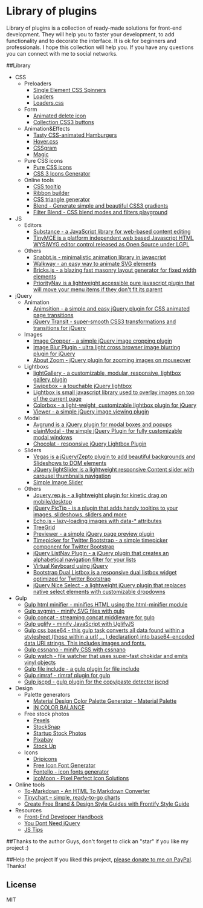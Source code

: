 # Library of plugins
Library of plugins is a collection of ready-made solutions for front-end development. They will help you to faster your development, to add functionality and to decorate the interface. It is ok for beginners and professionals. I hope this collection will help you. If you have any questions you can connect with me to social networks.

##Library

*   CSS
    *   Preloaders
        *   [Single Element CSS Spinners](http://projects.lukehaas.me/css-loaders/)
        *   [Loaders](http://codepen.io/matthewpalmer/pen/nFmtg)
        *   [Loaders.css](http://connoratherton.com/loaders)
    *   Form
        *   [Animated delete icon](http://codepen.io/yesilfasulye/pen/LmIlw)
        *   [Collection CSS3 buttons](http://codepen.io/Angelfire/pen/opdDt)
    *   Animation&Effects
        *   [Tasty CSS-animated Hamburgers](https://jonsuh.com/hamburgers/)
        *   [Hover.css](http://ianlunn.github.io/Hover/)
        *   [CSSgram](http://una.im/CSSgram/)
        *   [Magic](http://minimamente.com/example/magic_animations/)
    *   Pure CSS icons	
        *   [Pure CSS icons](http://saeedalipoor.github.io/icono/)
        *   [CSS 3 Icons Generator](http://www.uiplayground.in/css3-icons/)
    *	Online tools
        *   [CSS tooltip](http://csstooltip.com)
        *   [Ribbon builder](http://livetools.uiparade.com/ribbon-builder.html)
        *   [CSS triangle generator](http://apps.eky.hk/css-triangle-generator/)
        *   [Blend - Generate simple and beautiful CSS3 gradients](http://colinkeany.com/blend/)
        *   [Filter Blend - CSS blend modes and filters playground](http://ilyashubin.github.io/FilterBlend/)
*   JS
    *   Editors
        *   [Substance - a JavaScript library for web-based content editing](http://substance.io)
        *   [TinyMCE is a platform independent web based Javascript HTML WYSIWYG editor control released as Open Source under LGPL](https://www.tinymce.com/)
    *   Others
        *   [Snabbt.js - minimalistic animation library in javascript](http://daniel-lundin.github.io/snabbt.js)
        *   [Walkway - an easy way to animate SVG elements](https://connoratherton.com/walkway)
        *   [Bricks.js - a blazing fast masonry layout generator for fixed width elements](http://callmecavs.com/bricks.js/)
        *   [PriorityNav is a lightweight accessible pure javascript plugin that will move your menu items if they don't fit its parent](http://gijsroge.github.io/priority-nav.js/)
*   jQuery
    *   Animation
        *   [Animsition - a simple and easy jQuery plugin for CSS animated page transitions](http://git.blivesta.com/animsition/)
        *   [jQuery Transit - super-smooth CSS3 transformations and transitions for jQuery](http://ricostacruz.com/jquery.transit/)
    *   Images
        *   [Image Cropper - a simple jQuery image cropping plugin](http://fengyuanchen.github.io/cropper/)
        *   [Image Blur Plugin - ultra light cross browser image blurring plugin for jQuery](http://msurguy.github.io/background-blur/)
        *   [About Zoom - jQuery plugin for zooming images on mouseover](http://www.jacklmoore.com/zoom/)
    *   Lightboxs
        *   [lightGallery - a customizable, modular, responsive, lightbox gallery plugin](http://sachinchoolur.github.io/lightGallery/)
        *   [Swipebox - a touchable jQuery lightbox](https://brutaldesign.github.io/swipebox/)
        *   [Lightbox is small javascript library used to overlay images on top of the current page](http://lokeshdhakar.com/projects/lightbox2/)
        *   [Colorbox - a light-weight, customizable lightbox plugin for jQuery](http://www.jacklmoore.com/colorbox/)
        *   [Viewer - a simple jQuery image viewing plugin](http://fengyuanchen.github.io/viewer/)
    *   Modal
        *   [Avgrund is a jQuery plugin for modal boxes and popups](http://labs.voronianski.com/jquery.avgrund.js/)
        *   [plainModal - the simple jQuery Plugin for fully customizable modal windows](http://anseki.github.io/jquery-plainmodal/)
        *   [Chocolat - responsive jQuery Lightbox Plugin](http://chocolat.insipi.de)
    *   Sliders
        *   [Vegas is a jQuery/Zepto plugin to add beautiful backgrounds and Slideshows to DOM elements](http://vegas.jaysalvat.com/)
        *   [JQuery lightSlider is a lightweight responsive Content slider with carousel thumbnails navigation](http://sachinchoolur.github.io/lightslider/)
        *   [Simple Image Slider](http://kavyasukumar.com/apps/imgSlider/)
    *   Others
        *   [Jquery.rep.js - a lightweight plugin for kinetic drag on mobile/desktop](http://pep.briangonzalez.org/)
        *   [jQuery PicTip - is a plugin that adds handy tooltips to your images, slideshows, sliders and more](http://dfernandeza.github.io/pictip/)
        *   [Echo.js - lazy-loading images with data-* attributes](https://github.com/toddmotto/echo)
        *   [TreeGrid](http://maxazan.github.io/jquery-treegrid/)
        *   [Previewer - a simple jQuery page preview plugin](https://github.com/fengyuanchen/previewer)
        *   [Timepicker for Twitter Bootstrap - a simple timepicker component for Twitter Bootstrap](http://jdewit.github.io/bootstrap-timepicker/)
        *   [jQuery ListNav Plugin - a jQuery plugin that creates an alphabetical navigation filter for your lists](http://ericsteinborn.com/jquery-listnav/)
        *   [Virtual Keyboard using jQuery](http://mottie.github.io/Keyboard/)
        *   [Bootstrap Dual Listbox is a responsive dual listbox widget optimized for Twitter Bootstrap](http://www.virtuosoft.eu/code/bootstrap-duallistbox/)
        *   [jQuery Nice Select - a lightweight jQuery plugin that replaces native select elements with customizable dropdowns](http://hernansartorio.com/jquery-nice-select/)
*   Gulp
	*   [Gulp html minifier - minifies HTML using the html-minifier module](https://github.com/origin1tech/gulp-html-minifier)
	*   [Gulp svgmin - minify SVG files with gulp](https://github.com/ben-eb/gulp-svgmin)
	*   [Gulp concat - streaming concat middleware for gulp](https://github.com/contra/gulp-concat)
	*   [Gulp uglify - minify JavaScript with UglifyJS](https://github.com/terinjokes/gulp-uglify)
	*   [Gulp css base64 - this gulp task converts all data found within a stylesheet (those within a url( ... ) declaration) into base64-encoded data URI strings. This includes images and fonts.](https://github.com/zckrs/gulp-css-base64)
	*   [Gulp cssnano - minify CSS with cssnano](https://github.com/ben-eb/gulp-cssnano)
	*   [Gulp watch - file watcher that uses super-fast chokidar and emits vinyl objects](https://github.com/floatdrop/gulp-watch)
	*   [Gulp file include - a gulp plugin for file include](https://github.com/coderhaoxin/gulp-file-include)
	*   [Gulp rimraf - rimraf plugin for gulp](https://github.com/robrich/gulp-rimraf)
	*   [Gulp jscpd - gulp plugin for the copy/paste detector jscpd](https://github.com/yannickcr/gulp-jscpd)
*   Design
 	*   Palette generators
		*   [Material Design Color Palette Generator - Material Palette](http://www.materialpalette.com/)
		*   [IN COLOR BALANCE](http://color.romanuke.com/)
	*   Free stock photos
		*   [Pexels](https://www.pexels.com)   
		*   [StockSnap](https://stocksnap.io)
		*   [Startup Stock Photos](http://startupstockphotos.com)
		*   [Pixabay](https://pixabay.com/en/)
		*   [Stock Up](http://www.sitebuilderreport.com/stock-up)
	*   Icons
		* [Dripicons](https://github.com/amitjakhu/dripicons) 
		* [Free Icon Font Generator](http://fontastic.me)
		* [Fontello - icon fonts generator](http://fontello.com)
		* [IcoMoon - Pixel Perfect Icon Solutions](https://icomoon.io)
*   Online tools
	*   [To-Markdown - An HTML To Markdown Converter](https://domchristie.github.io/to-markdown/)
	*   [Tinychart – simple, ready-to-go charts](http://tinychart.co)
	*   [Create Free Brand & Design Style Guides with Frontify Style Guide](https://frontify.com/styleguide)
*   Resources
	*   [Front-End Developer Handbook](https://frontendmasters.gitbooks.io/front-end-handbook/content/index.html)
	*   [You Dont Need jQuery](https://github.com/oneuijs/You-Dont-Need-jQuery)
	*   [JS Tips](http://www.jstips.co)

##Thanks to the author
Guys, don't forget to click an "star" if you like my project :)

##Help the project
If you liked this project, [please donate to me on PayPal](https://www.paypal.me/melnik909). Thanks!

## License
MIT


